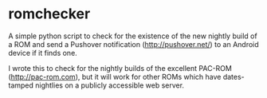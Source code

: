 romchecker
==========

A simple python script to check for the existence of the new nightly build of a ROM and send a Pushover notification (http://pushover.net/) to an Android device if it finds one.

I wrote this to check for the nightly builds of the excellent PAC-ROM (http://pac-rom.com), but it will work for other ROMs which have dates-tamped nightlies on a publicly accessible web server.
